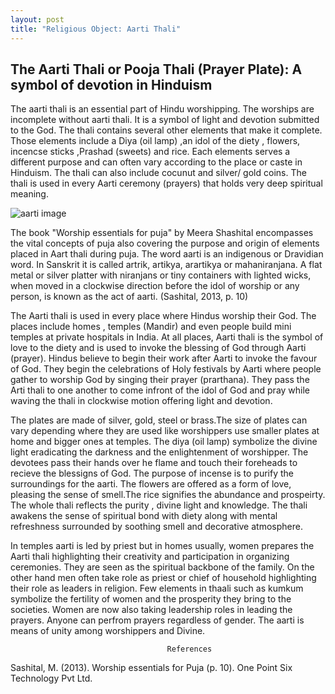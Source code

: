 ```yaml
---
layout: post
title: "Religious Object: Aarti Thali"
---
```


## The Aarti Thali or Pooja Thali (Prayer Plate): A symbol of devotion in Hinduism

The aarti thali is an essential part of Hindu worshipping. The worships are incomplete without aarti thali. It is a symbol of light and devotion submitted to the God. The thali contains several other elements that make it complete. Those elements include a Diya (oil lamp) ,an idol of the diety , flowers, incencse sticks ,Prashad (sweets) and rice. Each elements serves a different purpose and can often vary according to the place or caste in Hinduism. The thali can also include cocunut and silver/ gold coins. The thali is used in every Aarti ceremony (prayers) that holds very deep spiritual meaning. 

![aarti image](https://github.com/user-attachments/assets/242c3abc-0323-4054-904b-8643ceb70b5e)


The book "Worship essentials for puja" by Meera Shashital encompasses the vital concepts of puja also covering the purpose and origin of elements placed in Aart thali during puja. The word aarti is an indigenous or Dravidian word. In Sanskrit it is called artrik, artikya, arartikya or mahaniranjana. A flat metal or silver platter with niranjans or tiny containers with lighted wicks, when moved in a clockwise direction before the idol of worship or any person, is known as the act of aarti. (Sashital, 2013, p. 10)

The Aarti thali is used in every place where Hindus worship their God. The places include homes , temples (Mandir) and even people build mini temples at private hospitals in India. At all places, Aarti thali is the symbol of love to the diety and is used to invoke the blessing of God through Aarti (prayer). Hindus believe to begin their work after Aarti to invoke the favour of God. They begin the celebrations of Holy festivals by Aarti where people gather to worship God by singing their prayer (prarthana). They pass the Arti thali to one another to come infront of the idol of God and pray while waving the thali in clockwise motion offering light and devotion. 

The plates are made of silver, gold, steel or brass.The size of plates can vary depending where they are used like worshippers use smaller plates at home and bigger ones at temples. The diya (oil lamp) symbolize the divine light eradicating the darkness and the enlightenment of worshipper. The devotees pass their hands over he flame and touch their foreheads to recieve the blessigns of God. The purpose of incense is to purify the surroundings for the aarti. The flowers are offered as a form of love, pleasing the sense of smell.The rice signifies the abundance and prospeirty. The whole thali reflects the purity , divine light and knowledge. The thali awakens the sense of spiritual bond with diety along with mental refreshness surrounded by soothing smell and decorative atmosphere.

In temples aarti is led by priest but in homes usually, women prepares the Aarti thali highlighting their creativity and participation in organizing ceremonies. They are seen as the spiritual backbone of the family. On the other hand men often take role as priest or chief of household highlighting their role as leaders in  religion. Few elements in thaali such as kumkum symbolize the fertility of women and the prosperity they bring to the societies. Women are now also taking leadership roles in leading the prayers. Anyone can perfrom prayers regardless of gender. The aarti is means of unity among worshippers and Divine.

                                       References
Sashital, M. (2013). Worship essentials for Puja (p. 10). One Point Six Technology Pvt Ltd.                             


